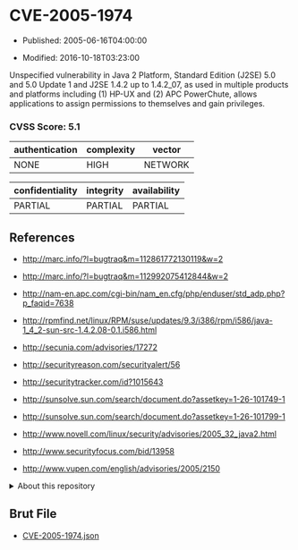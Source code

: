 # CVE-2005-1974

- Published: 2005-06-16T04:00:00

- Modified: 2016-10-18T03:23:00

Unspecified vulnerability in Java 2 Platform, Standard Edition (J2SE) 5.0 and 5.0 Update 1 and J2SE 1.4.2 up to 1.4.2_07, as used in multiple products and platforms including (1) HP-UX and (2) APC PowerChute, allows applications to assign permissions to themselves and gain privileges.

### CVSS Score: **5.1**

| authentication | complexity | vector |
| --- | --- | --- |
| NONE | HIGH | NETWORK |

| confidentiality | integrity | availability |
| --- | --- | --- |
| PARTIAL | PARTIAL | PARTIAL |

## References

* http://marc.info/?l=bugtraq&m=112861772130119&w=2

* http://marc.info/?l=bugtraq&m=112992075412844&w=2

* http://nam-en.apc.com/cgi-bin/nam_en.cfg/php/enduser/std_adp.php?p_faqid=7638

* http://rpmfind.net/linux/RPM/suse/updates/9.3/i386/rpm/i586/java-1_4_2-sun-src-1.4.2.08-0.1.i586.html

* http://secunia.com/advisories/17272

* http://securityreason.com/securityalert/56

* http://securitytracker.com/id?1015643

* http://sunsolve.sun.com/search/document.do?assetkey=1-26-101749-1

* http://sunsolve.sun.com/search/document.do?assetkey=1-26-101799-1

* http://www.novell.com/linux/security/advisories/2005_32_java2.html

* http://www.securityfocus.com/bid/13958

* http://www.vupen.com/english/advisories/2005/2150

<details>
<summary>About this repository</summary> 

  This repository is part of the project [Live Hack CVE](https://github.com/Live-Hack-CVE). Main website can be found [www.live-hack.org](https://www.live-hack.org) 
  
  Made by [Sn0wAlice](https://github.com/Sn0wAlice) for the people that care about security and need to have a feed of the latest CVEs. Hope you enjoy it, don't forget to star the repo and follow me on [Twitter](https://twitter.com/Sn0wAlice) and [Github](https://github.com/Sn0wAlice). And that is my [personnal website](https://www.alice-snow.me/)

  - [Home Page](https://github.com/Live-Hack-CVE)
  - [Framework](https://github.com/Live-Hack-CVE/cve-framework)
  - [CVE database](https://github.com/Live-Hack-CVE/full_database)
  - [Changelog](https://github.com/Live-Hack-CVE/Changelog)
</details>

## Brut File

* [CVE-2005-1974.json](https://raw.githubusercontent.com/Live-Hack-CVE/full_database/main/cves/2005/CVE-2005-1974.json)

